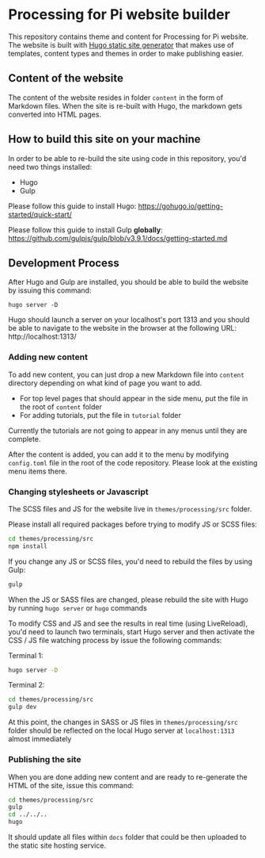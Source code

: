# Processing for Pi website builder

This repository contains theme and content for Processing for Pi website. The website is built with [Hugo static site generator](https://gohugo.io) that makes use of templates, content types and themes in order to make publishing easier.

## Content of the website

The content of the website resides in folder `content` in the form of Markdown files. When the site is re-built with Hugo, the markdown gets converted into HTML pages.

## How to build this site on your machine

In order to be able to re-build the site using code in this repository, you'd need two things installed:

- Hugo
- Gulp

Please follow this guide to install Hugo: https://gohugo.io/getting-started/quick-start/

Please follow this guide to install Gulp **globally**: https://github.com/gulpjs/gulp/blob/v3.9.1/docs/getting-started.md 

## Development Process

After Hugo and Gulp are installed, you should be able to build the website by issuing this command:

```
hugo server -D
```

Hugo should launch a server on your localhost's port 1313 and you should be able to navigate to the website in the browser at the following URL: http://localhost:1313/


### Adding new content

To add new content, you can just drop a new Markdown file into `content` directory depending on what kind of page you want to add.

- For top level pages that should appear in the side menu, put the file in the root of `content` folder
- For adding tutorials, put the file in `tutorial` folder

Currently the tutorials are not going to appear in any menus until they are complete.

After the content is added, you can add it to the menu by modifying `config.toml` file in the root of the code repository. Please look at the existing menu items there.

### Changing stylesheets or Javascript

The SCSS files and JS for the website live in `themes/processing/src` folder.

Please install all required packages before trying to modify JS or SCSS files:

```sh
cd themes/processing/src
npm install
```

If you change any JS or SCSS files, you'd need to rebuild the files by using Gulp:  

```sh
gulp
```

When the JS or SASS files are changed, please rebuild the site with Hugo by running `hugo server` or `hugo` commands

To modify CSS and JS and see the results in real time (using LiveReload), you'd need to launch two terminals, start Hugo server and then activate the CSS / JS file watching process by issue the following commands:

Terminal 1:
```sh
hugo server -D
```

Terminal 2:
```sh
cd themes/processing/src
gulp dev
```

At this point, the changes in SASS or JS files in `themes/processing/src` folder should be reflected on the local Hugo server at `localhost:1313` almost immediately

### Publishing the site

When you are done adding new content and are ready to re-generate the HTML of the site, issue this command:

```sh
cd themes/processing/src
gulp
cd ../../..
hugo
```

It should update all files within `docs` folder that could be then uploaded to the static site hosting service.
